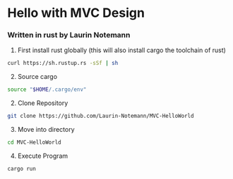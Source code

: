 # Hello <name> with MVC Design

### Written in rust by Laurin Notemann

1. First install rust globally (this will also install cargo the toolchain of rust)
```bash
curl https://sh.rustup.rs -sSf | sh
```

2. Source cargo
```bash
source "$HOME/.cargo/env"
```

2. Clone Repository
```bash
git clone https://github.com/Laurin-Notemann/MVC-HelloWorld
```

3. Move into directory
```bash
cd MVC-HelloWorld
```

4. Execute Program
```bash
cargo run
```
